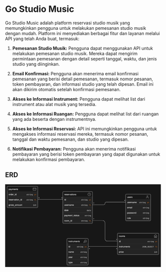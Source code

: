 
# Go Studio Music
Go Studio Music adalah platform reservasi studio musik yang memungkinkan pengguna untuk melakukan pemesanan studio musik dengan mudah. Platform ini menyediakan berbagai fitur dan layanan melalui API yang telah Anda buat, termasuk:

1.  **Pemesanan Studio Musik:** Pengguna dapat menggunakan API untuk melakukan pemesanan studio musik. Mereka dapat mengirim permintaan pemesanan dengan detail seperti tanggal, waktu, dan jenis studio yang diinginkan.

2.  **Email Konfirmasi:** Pengguna akan menerima email konfirmasi pemesanan yang berisi detail pemesanan, termasuk nomor pesanan, token pembayaran, dan informasi studio yang telah dipesan. Email ini akan dikirim otomatis setelah konfirmasi pemesanan.
3. **Akses ke Informasi Instrument:** Pengguna dapat melihat list dari instrument atau alat musik yang tersedia.
4. **Akses ke Informasi Ruangan:** Pengguna dapat melihat list dari ruangan yang ada beserta dengan instrumentnya.
    
5.  **Akses ke Informasi Reservasi:** API ini memungkinkan pengguna untuk mengakses informasi reservasi mereka, termasuk nomor pesanan, tanggal dan waktu pemesanan, dan studio yang dipesan.
    
6.  **Notifikasi Pembayaran:** Pengguna akan menerima notifikasi pembayaran yang berisi token pembayaran yang dapat digunakan untuk melakukan konfirmasi pembayaran.  

## ERD

![ERD](erd.png)
